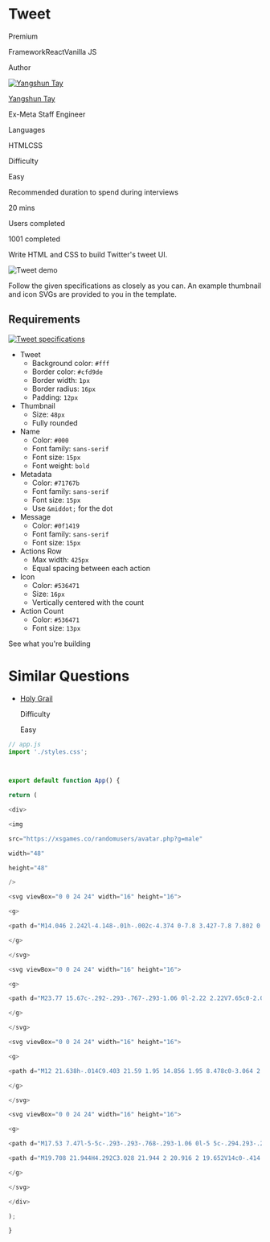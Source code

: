 # Tweet

Premium

FrameworkReactVanilla JS

Author

[![Yangshun Tay](https://www.greatfrontend.com/img/team/yangshun.jpg)](https://www.linkedin.com/in/yangshun)

[Yangshun Tay](https://www.linkedin.com/in/yangshun)[](https://www.linkedin.com/in/yangshun)

Ex-Meta Staff Engineer

Languages

HTMLCSS

Difficulty

Easy

Recommended duration to spend during interviews

20 mins

Users completed

1001 completed

Write HTML and CSS to build Twitter's tweet UI.

![Tweet demo](https://www.greatfrontend.com/img/questions/tweet/tweet.png)

Follow the given specifications as closely as you can. An example thumbnail and icon SVGs are provided to you in the template.

## Requirements

[![Tweet specifications](https://www.greatfrontend.com/img/questions/tweet/tweet-specs.png)](https://www.greatfrontend.com/img/questions/tweet/tweet-specs.png)

- Tweet
    - Background color: `#fff`
    - Border color: `#cfd9de`
    - Border width: `1px`
    - Border radius: `16px`
    - Padding: `12px`
- Thumbnail
    - Size: `48px`
    - Fully rounded
- Name
    - Color: `#000`
    - Font family: `sans-serif`
    - Font size: `15px`
    - Font weight: `bold`
- Metadata
    - Color: `#71767b`
    - Font family: `sans-serif`
    - Font size: `15px`
    - Use `&middot;` for the dot
- Message
    - Color: `#0f1419`
    - Font family: `sans-serif`
    - Font size: `15px`
- Actions Row
    - Max width: `425px`
    - Equal spacing between each action
- Icon
    - Color: `#536471`
    - Size: `16px`
    - Vertically centered with the count
- Action Count
    - Color: `#536471`
    - Font size: `13px`

See what you're building

# Similar Questions

- [Holy Grail](https://www.greatfrontend.com/questions/user-interface/holy-grail)
    
    Difficulty
    
    Easy

```js
// app.js
import './styles.css';

  

export default function App() {

return (

<div>

<img

src="https://xsgames.co/randomusers/avatar.php?g=male"

width="48"

height="48"

/>

<svg viewBox="0 0 24 24" width="16" height="16">

<g>

<path d="M14.046 2.242l-4.148-.01h-.002c-4.374 0-7.8 3.427-7.8 7.802 0 4.098 3.186 7.206 7.465 7.37v3.828c0 .108.044.286.12.403.142.225.384.347.632.347.138 0 .277-.038.402-.118.264-.168 6.473-4.14 8.088-5.506 1.902-1.61 3.04-3.97 3.043-6.312v-.017c-.006-4.367-3.43-7.787-7.8-7.788zm3.787 12.972c-1.134.96-4.862 3.405-6.772 4.643V16.67c0-.414-.335-.75-.75-.75h-.396c-3.66 0-6.318-2.476-6.318-5.886 0-3.534 2.768-6.302 6.3-6.302l4.147.01h.002c3.532 0 6.3 2.766 6.302 6.296-.003 1.91-.942 3.844-2.514 5.176z"></path>

</g>

</svg>

<svg viewBox="0 0 24 24" width="16" height="16">

<g>

<path d="M23.77 15.67c-.292-.293-.767-.293-1.06 0l-2.22 2.22V7.65c0-2.068-1.683-3.75-3.75-3.75h-5.85c-.414 0-.75.336-.75.75s.336.75.75.75h5.85c1.24 0 2.25 1.01 2.25 2.25v10.24l-2.22-2.22c-.293-.293-.768-.293-1.06 0s-.294.768 0 1.06l3.5 3.5c.145.147.337.22.53.22s.383-.072.53-.22l3.5-3.5c.294-.292.294-.767 0-1.06zm-10.66 3.28H7.26c-1.24 0-2.25-1.01-2.25-2.25V6.46l2.22 2.22c.148.147.34.22.532.22s.384-.073.53-.22c.293-.293.293-.768 0-1.06l-3.5-3.5c-.293-.294-.768-.294-1.06 0l-3.5 3.5c-.294.292-.294.767 0 1.06s.767.293 1.06 0l2.22-2.22V16.7c0 2.068 1.683 3.75 3.75 3.75h5.85c.414 0 .75-.336.75-.75s-.337-.75-.75-.75z"></path>

</g>

</svg>

<svg viewBox="0 0 24 24" width="16" height="16">

<g>

<path d="M12 21.638h-.014C9.403 21.59 1.95 14.856 1.95 8.478c0-3.064 2.525-5.754 5.403-5.754 2.29 0 3.83 1.58 4.646 2.73.814-1.148 2.354-2.73 4.645-2.73 2.88 0 5.404 2.69 5.404 5.755 0 6.376-7.454 13.11-10.037 13.157H12zM7.354 4.225c-2.08 0-3.903 1.988-3.903 4.255 0 5.74 7.034 11.596 8.55 11.658 1.518-.062 8.55-5.917 8.55-11.658 0-2.267-1.823-4.255-3.903-4.255-2.528 0-3.94 2.936-3.952 2.965-.23.562-1.156.562-1.387 0-.014-.03-1.425-2.965-3.954-2.965z"></path>

</g>

</svg>

<svg viewBox="0 0 24 24" width="16" height="16">

<g>

<path d="M17.53 7.47l-5-5c-.293-.293-.768-.293-1.06 0l-5 5c-.294.293-.294.768 0 1.06s.767.294 1.06 0l3.72-3.72V15c0 .414.336.75.75.75s.75-.336.75-.75V4.81l3.72 3.72c.146.147.338.22.53.22s.384-.072.53-.22c.293-.293.293-.767 0-1.06z"></path>

<path d="M19.708 21.944H4.292C3.028 21.944 2 20.916 2 19.652V14c0-.414.336-.75.75-.75s.75.336.75.75v5.652c0 .437.355.792.792.792h15.416c.437 0 .792-.355.792-.792V14c0-.414.336-.75.75-.75s.75.336.75.75v5.652c0 1.264-1.028 2.292-2.292 2.292z"></path>

</g>

</svg>

</div>

);

}
```